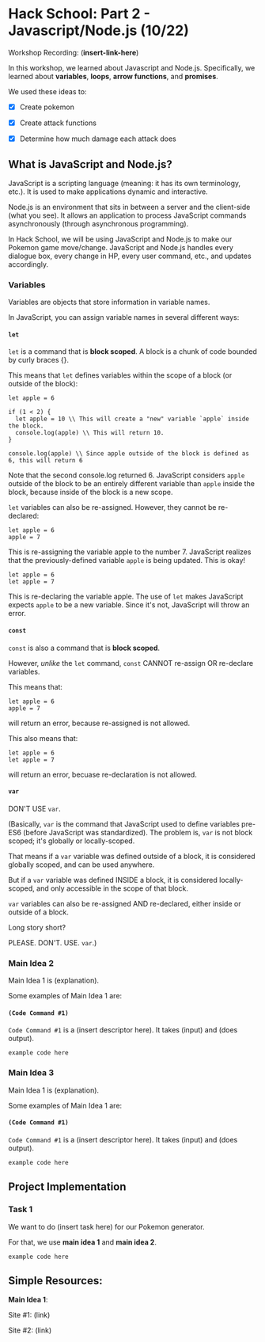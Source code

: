 # Hack School: Part 2 - Javascript/Node.js (10/22)

Workshop Recording: (__insert-link-here__)

In this workshop, we learned about Javascript and Node.js. Specifically, we learned about **variables**, **loops**, **arrow functions**, and **promises**.


We used these ideas to:
- [x] Create pokemon
- [x] Create attack functions
- [x] Determine how much damage each attack does



## What is JavaScript and Node.js?

JavaScript is a scripting language (meaning: it has its own terminology, etc.). It is used to make applications dynamic and interactive.

Node.js is an environment that sits in between a server and the client-side (what you see). It allows an application to process JavaScript commands asynchronously (through asynchronous programming).

In Hack School, we will be using JavaScript and Node.js to make our Pokemon game move/change. JavaScript and Node.js handles every dialogue box, every change in HP, every user command, etc., and updates accordingly.



### Variables

Variables are objects that store information in variable names.

In JavaScript, you can assign variable names in several different ways:

#### `let`

`let` is a command that is **block scoped**. A block is a chunk of code bounded by curly braces {}.

This means that `let` defines variables within the scope of a block (or outside of the block):

```
let apple = 6

if (1 < 2) {
  let apple = 10 \\ This will create a "new" variable `apple` inside the block.
  console.log(apple) \\ This will return 10.
}

console.log(apple) \\ Since apple outside of the block is defined as 6, this will return 6
```
Note that the second console.log returned 6. JavaScript considers  `apple` outside of the block to be an entirely different variable than `apple` inside the block, because inside of the block is a new scope.



`let` variables can also be re-assigned. However, they cannot be re-declared:
```
let apple = 6
apple = 7
```
This is re-assigning the variable apple to the number 7. JavaScript realizes that the previously-defined variable  `apple` is being updated. This is okay!

```
let apple = 6
let apple = 7
```
This is re-declaring the variable apple. The use of `let` makes JavaScript expects `apple` to be a new variable. Since it's not, JavaScript will throw an error.

#### `const`

`const` is also a command that is **block scoped**. 

However, *unlike* the `let` command, `const` CANNOT re-assign OR re-declare variables.

This means that:
```
let apple = 6
apple = 7
```
will return an error, because re-assigned is not allowed.

This also means that:
```
let apple = 6
let apple = 7
```
will return an error, becuase re-declaration is not allowed.

#### `var`

DON'T USE `var`.

(Basically, `var` is the command that JavaScript used to define variables pre-ES6 (before JavaScript was standardized). The problem is, `var` is not block scoped; it's globally or locally-scoped.

That means if a `var` variable was defined outside of a block, it is considered globally scoped, and can be used anywhere.

But if a `var` variable was defined INSIDE a block, it is considered locally-scoped, and only accessible in the scope of that block.

`var` variables can also be re-assigned AND re-declared, either inside or outside of a block.

Long story short?

PLEASE. DON'T. USE. `var`.)


### Main Idea 2

Main Idea 1 is (explanation).

Some examples of Main Idea 1 are:

#### `(Code Command #1)`

`Code Command #1` is a (insert descriptor here). It takes (input) and (does output).

```
example code here
```

### Main Idea 3

Main Idea 1 is (explanation).

Some examples of Main Idea 1 are:

#### `(Code Command #1)`

`Code Command #1` is a (insert descriptor here). It takes (input) and (does output).

```
example code here
```

## Project Implementation

### Task 1

We want to do (insert task here) for our Pokemon generator.

For that, we use **main idea 1** and **main idea 2**.

```
example code here
```

## Simple Resources:

**Main Idea 1**:

Site #1: (link)

Site #2: (link)

